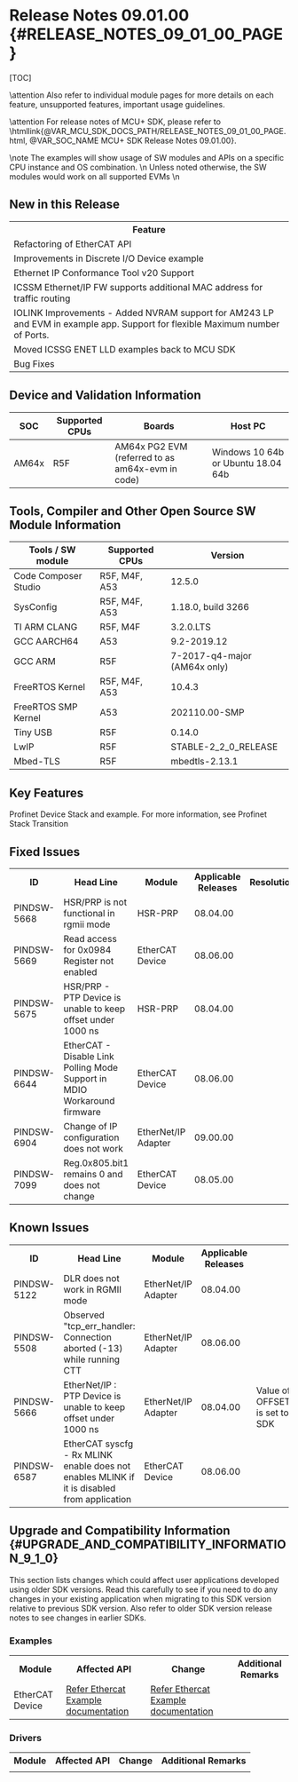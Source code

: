 # Release Notes 09.01.00 {#RELEASE_NOTES_09_01_00_PAGE}

[TOC]

\attention Also refer to individual module pages for more details on each feature, unsupported features, important usage guidelines.

\attention For release notes of MCU+ SDK, please refer to \htmllink{@VAR_MCU_SDK_DOCS_PATH/RELEASE_NOTES_09_01_00_PAGE.html, @VAR_SOC_NAME MCU+ SDK Release Notes 09.01.00}.

\note The examples will show usage of SW modules and APIs on a specific CPU instance and OS combination. \n
      Unless noted otherwise, the SW modules would work on all supported EVMs \n

## New in this Release

<table>
<tr>
    <th> Feature
</tr>
<tr>
    <td> Refactoring of EtherCAT API
</tr>
<tr>
    <td> Improvements in Discrete I/O Device example 
</tr>
<tr>
    <td> Ethernet IP Conformance Tool v20 Support
</tr>
<tr>
    <td> ICSSM Ethernet/IP FW supports additional MAC address for traffic routing
</tr>
<tr>
    <td> IOLINK Improvements - Added NVRAM support for AM243 LP and EVM in example app. Support for flexible Maximum number of Ports.
</tr>
<tr>
    <td> Moved ICSSG ENET LLD examples back to MCU SDK
</tr>
<tr>
    <td> Bug Fixes
</tr>
</table>

## Device and Validation Information

SOC    | Supported CPUs  | Boards                                                                                                      | Host PC
-------|-----------------|-------------------------------------------------------------------------------------------------------------|-----------------------------------
AM64x  | R5F             | AM64x PG2 EVM (referred to as am64x-evm in code)                                                             | Windows 10 64b or Ubuntu 18.04 64b

## Tools, Compiler and Other Open Source SW Module Information

Tools / SW module       | Supported CPUs | Version
------------------------|----------------|-----------------------
Code Composer Studio    | R5F, M4F, A53  | 12.5.0
SysConfig               | R5F, M4F, A53  | 1.18.0, build 3266
TI ARM CLANG            | R5F, M4F       | 3.2.0.LTS
GCC AARCH64             | A53            | 9.2-2019.12
GCC ARM                 | R5F            | 7-2017-q4-major (AM64x only)
FreeRTOS Kernel         | R5F, M4F, A53  | 10.4.3
FreeRTOS SMP Kernel     | A53            | 202110.00-SMP
Tiny USB                | R5F            | 0.14.0
LwIP                    | R5F            | STABLE-2_2_0_RELEASE
Mbed-TLS                | R5F            | mbedtls-2.13.1

## Key Features

<!-- ### Features not supported in release -->
Profinet Device Stack and example. For more information, see Profinet Stack Transition

## Fixed Issues

<table>
<tr>
    <th> ID
    <th> Head Line
    <th> Module
    <th> Applicable Releases
    <th> Resolution/Comments
</tr>
<tr>
    <td> PINDSW-5668
    <td> HSR/PRP is not functional in rgmii mode
    <td> HSR-PRP
    <td> 08.04.00
    <td> 
</tr>
<tr>
    <td> PINDSW-5669
    <td> Read access for 0x0984 Register not enabled
    <td> EtherCAT Device
    <td> 08.06.00
    <td> 
</tr>
<tr>
    <td> PINDSW-5675
    <td> HSR/PRP - PTP Device is unable to keep offset under 1000 ns
    <td> HSR-PRP
    <td> 08.04.00
    <td> 
</tr>
<tr>
    <td> PINDSW-6644
    <td> EtherCAT - Disable Link Polling Mode Support in MDIO Workaround firmware
    <td> EtherCAT Device
    <td> 08.06.00
    <td> 
</tr>
<tr>
    <td> PINDSW-6904
    <td> Change of IP configuration does not work
    <td> EtherNet/IP Adapter
    <td> 09.00.00
    <td> 
</tr>
<tr>
    <td> PINDSW-7099
    <td> Reg.0x805.bit1 remains 0 and does not change
    <td> EtherCAT Device
    <td> 08.05.00
    <td> 
</tr>
</table>

## Known Issues

<table>
<tr>
    <th> ID
    <th> Head Line
    <th> Module
    <th> Applicable Releases
    <th> Workaround
</tr>
<tr>
    <td> PINDSW-5122
    <td> DLR does not work in RGMII mode
    <td> EtherNet/IP Adapter
    <td> 08.04.00
    <td> 
</tr>
<tr>
    <td> PINDSW-5508
    <td> Observed "tcp_err_handler: Connection aborted (-13) while running CTT
    <td> EtherNet/IP Adapter
    <td> 08.06.00
    <td> 
</tr>
<tr>
    <td> PINDSW-5666
    <td> EtherNet/IP : PTP Device is unable to keep offset under 1000 ns
    <td> EtherNet/IP Adapter
    <td> 08.04.00
    <td> Value of OFFSET_THRESHOLD_FOR_RESET is set to 10000 ns by default in SDK
</tr>
<tr>
    <td> PINDSW-6587
    <td> EtherCAT syscfg - Rx MLINK enable does not enables MLINK if it is disabled from application
    <td> EtherCAT Device
    <td> 08.06.00
    <td> 
</tr>
</table>

<!-- ## Errata
<table>
<tr>
    <th> ID
    <th> Head Line
    <th> Module
    <th> SDK Status
</tr>
<tr>
    <td> -
    <td> -
    <td> -
    <td> -
</tr>
</table> -->

## Upgrade and Compatibility Information {#UPGRADE_AND_COMPATIBILITY_INFORMATION_9_1_0}

<!-- \attention When migrating from MCU+ SDK, see \ref MIGRATION_GUIDES for more details -->

This section lists changes which could affect user applications developed using older SDK versions.
Read this carefully to see if you need to do any changes in your existing application when migrating to this SDK version relative to
previous SDK version. Also refer to older SDK version release notes to see changes in
earlier SDKs.

<!-- ### Compiler Options

<table>
<tr>
    <th> Module
    <th> Affected API
    <th> Change
    <th> Additional Remarks
</tr>
<tr>
    <td> 
    <td> 
    <td> 
    <td> 
</tr>
</table> -->

### Examples

<table>
<tr>
    <th> Module
    <th> Affected API
    <th> Change
    <th> Additional Remarks
</tr>
<tr>
    <td> EtherCAT Device
    <td> <a href="../am64x/ethercat_slave/_a_p_i_changes.html" target="_blank"> Refer Ethercat Example documentation </a>
    <td> <a href="../am64x/ethercat_slave/_a_p_i_changes.html" target="_blank"> Refer Ethercat Example documentation </a>
    <td> 
</tr>
</table>

### Drivers

<table>
<tr>
    <th> Module
    <th> Affected API
    <th> Change
    <th> Additional Remarks
</tr>
<tr>
    <td> 
    <td> 
    <td> 
    <td> 
</tr>
</table>

